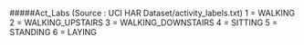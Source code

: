 #####Act_Labs (Source : UCI HAR Dataset/activity_labels.txt)
1	= WALKING
2	= WALKING_UPSTAIRS
3	= WALKING_DOWNSTAIRS
4	= SITTING
5	= STANDING
6	= LAYING

